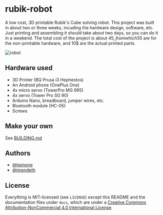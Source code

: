 # rubik-robot

A low cost, 3D printable Rubik's Cube solving robot. This project was built in about two or three weeks, incuding the hardware design, software, etc. Just printing and assembling it should take about two days, so you can do it in a weekend. The total cost of the project is about 45$, from which 35$ are for the non-printable hardware, and 10$ are the actual printed parts.

![robot](https://cloud.githubusercontent.com/assets/4309591/15910761/b8f5c6c6-2dcc-11e6-9fa7-2232c03a1e91.gif)

## Hardware used

* 3D Printer (BQ Prusa i3 Hephestos)
* An Android phone (OnePlus One)
* 4x micro servo (TowerPro MG 995)
* 4x servo (Tower Pro SG 90)
* Arduino Nano, breadboard, jumper wires, etc.
* Bluetooth module (HC-05)
* Screws

## Make your own

See [BUILDING.md](https://github.com/twinone/rubik-robot/blob/master/BUILDING.md)

## Authors

* [@twinone](https://github.com/twinone)
* [@jmendeth](https://github.com/jmendeth)

## License

Everything is MIT-licensed (see `LICENSE`) except this README and
the documentation files under `docs`, which are under a
[Creative Commons Attribution-NonCommercial 4.0 International License](https://creativecommons.org/licenses/by-nc/4.0).
